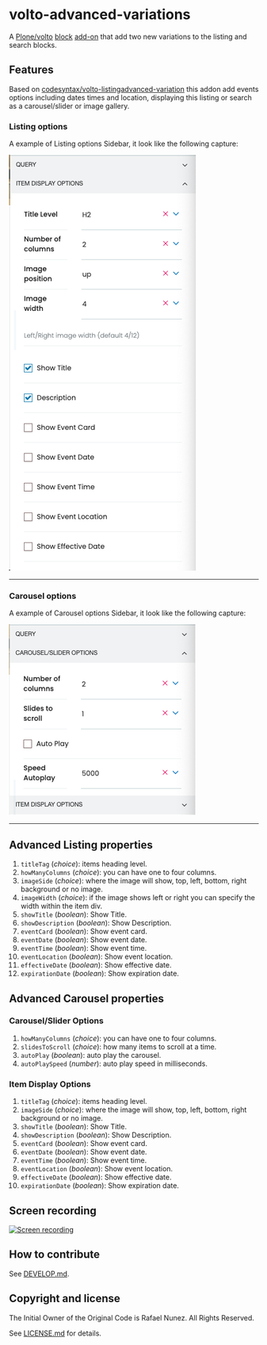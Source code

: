 # volto-advanced-variations

A [Plone/volto](https://plone.org/why-plone) [block](https://6.dev-docs.plone.org/volto/blocks/index.html) [add-on](https://6.dev-docs.plone.org/volto/addons/index.html) that add two new variations to the listing and search blocks.


## Features

Based on [codesyntax/volto-listingadvanced-variation](https://github.com/codesyntax/volto-listingadvanced-variation) this addon add events options including dates times and location, displaying this listing or search as a carousel/slider or image gallery.

### Listing options

A example of Listing options Sidebar, it look like the following capture:

![Listing options](https://raw.githubusercontent.com/rnunez80/volto-advanced-variations/main/listing-options.png "Listing options")

---

### Carousel options

A example of Carousel options Sidebar, it look like the following capture:

![Carousel options](https://raw.githubusercontent.com/rnunez80/volto-advanced-variations/main/carousel-options.png "Carousel options")

---

## Advanced Listing properties

1. `titleTag` (_choice_): items heading level.
1. `howManyColumns` (_choice_): you can have one to four columns.
1. `imageSide` (_choice_): where the image will show, top, left, bottom, right background or no image.
1. `imageWidth` (_choice_): if the image shows left or right you can specify the width within the item div.
1. `showTitle` (_boolean_): Show Title.
1. `showDescription` (_boolean_): Show Description.
1. `eventCard` (_boolean_): Show event card.
1. `eventDate` (_boolean_): Show event date.
1. `eventTime` (_boolean_): Show event time.
1. `eventLocation` (_boolean_): Show event location.
1. `effectiveDate` (_boolean_): Show effective date.
1. `expirationDate` (_boolean_): Show expiration date.

## Advanced Carousel properties

### Carousel/Slider Options

1. `howManyColumns` (_choice_): you can have one to four columns.
1. `slidesToScroll` (_choice_): how many items to scroll at a time.
1. `autoPlay` (_boolean_): auto play the carousel.
1. `autoPlaySpeed` (_number_): auto play speed in milliseconds.

### Item Display Options

1. `titleTag` (_choice_): items heading level.
1. `imageSide` (_choice_): where the image will show, top, left, bottom, right background or no image.
1. `showTitle` (_boolean_): Show Title.
1. `showDescription` (_boolean_): Show Description.
1. `eventCard` (_boolean_): Show event card.
1. `eventDate` (_boolean_): Show event date.
1. `eventTime` (_boolean_): Show event time.
1. `eventLocation` (_boolean_): Show event location.
1. `effectiveDate` (_boolean_): Show effective date.
1. `expirationDate` (_boolean_): Show expiration date.

## Screen recording

[![Screen recording](https://img.youtube.com/vi/KhnCCyNOu28/0.jpg)](https://youtu.be/KhnCCyNOu28)

## How to contribute

See [DEVELOP.md](https://github.com/rnunez80/volto-advanced-variations/blob/main/DEVELOP.md).


## Copyright and license

The Initial Owner of the Original Code is Rafael Nunez.
All Rights Reserved.

See [LICENSE.md](https://github.com/rnunez80/volto-advanced-variations/blob/main/LICENSE.md) for details.
